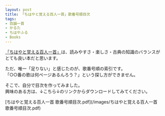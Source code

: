 ```yaml
---
layout: post
title: 「ちはやと覚える百人一首」歌番号順目次
tags:
- 百韻一首
- かるた
- ちはやふる
- Books
---
```


[「ちはやと覚える百人一首」][1]は、読みやすさ・楽しさ・古典の知識のバランスがとても良い本だと思います。

[1]: http://www.amazon.co.jp/%E3%81%A1%E3%81%AF%E3%82%84%E3%81%A8%E8%A6%9A%E3%81%88%E3%82%8B%E7%99%BE%E4%BA%BA%E4%B8%80%E9%A6%96-%E3%80%8C%E3%81%A1%E3%81%AF%E3%82%84%E3%81%B5%E3%82%8B%E3%80%8D%E5%85%AC%E5%BC%8F%E5%92%8C%E6%AD%8C%E3%82%AC%E3%82%A4%E3%83%89%E3%83%96%E3%83%83%E3%82%AF-%E3%81%82%E3%82%93%E3%81%AE-%E7%A7%80%E5%AD%90/dp/4063648796

ただ、唯一「足りない」と感じたのが、歌番号順の索引です。<br>
「○○番の歌は何ページあるんろう？」という探し方ができません。

そこで、自分で目次を作ってみました。<br>
興味のある方は、↓こちら↓のリンクからダウンロードしてみてください。

[ちはやと覚える百人一首 歌番号順目次.pdf](/images/ちはやと覚える百人一首 歌番号順目次.pdf)

